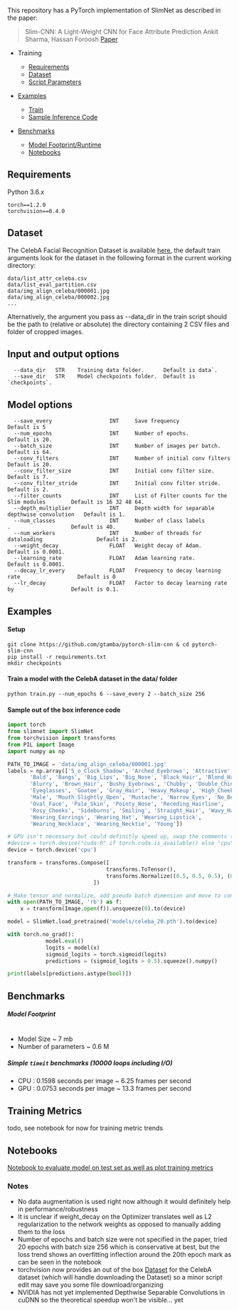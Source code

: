 This repository has a PyTorch implementation of SlimNet as described in the paper:

> Slim-CNN: A Light-Weight CNN for Face Attribute Prediction
> Ankit Sharma, Hassan Foroosh
> [Paper](https://arxiv.org/abs/1907.02157)

- Training
  - [Requirements](#requirements)
  - [Dataset](#dataset)
  - [Script Parameters](#input-and-output-options)
 
- [Examples](#examples)
  - [Train](#setup)
  - [Sample Inference Code](#sample-out-of-the-box-inference-code)
- [Benchmarks](#benchmarks)
  - [Model Footprint/Runtime](#benchmarks)
  - [Notebooks](#notebooks)


## Requirements
Python 3.6.x
```
torch==1.2.0
torchvision==0.4.0
```
## Dataset

The CelebA Facial Recognition Dataset is available [here](http://mmlab.ie.cuhk.edu.hk/projects/CelebA.html), the default train arguments
look for the dataset in the following format in the current working directory:   

```
data/list_attr_celeba.csv
data/list_eval_partition.csv
data/img_align_celeba/000001.jpg
data/img_align_celeba/000002.jpg
...
```

Alternatively, the argument you pass as --data_dir in the train script should be the path to (relative or absolute) the directory containing 2 CSV files and folder of cropped images.

## Input and output options
```
  --data_dir   STR    Training data folder.      Default is data`.
  --save_dir   STR    Model checkpoints folder.  Default is `checkpoints`.
```
## Model options
```
  --save_every                  INT     Save frequency                                    Default is 5
  --num_epochs                  INT     Number of epochs.                                 Default is 20.
  --batch_size                  INT     Number of images per batch.                       Default is 64.
  --conv_filters                INT     Number of initial conv filters                    Default is 20.
  --conv_filter_size            INT     Initial conv filter size.                         Default is 7.
  --conv_filter_stride          INT     Initial conv filter stride.                       Default is 2.  
  --filter_counts               INT     List of Filter counts for the Slim modules        Default is 16 32 48 64.
  --depth_multiplier            INT     Depth width for separable depthwise convolution   Default is 1.
  --num_classes                 INT     Number of class labels        .                   Default is 40.  
  --num_workers                 INT     Number of threads for dataloading                 Default is 2.
  --weight_decay                FLOAT   Weight decay of Adam.                             Default is 0.0001.
  --learning_rate               FLOAT   Adam learning rate.                               Default is 0.0001.
  --decay_lr_every              FLOAT   Frequency to decay learning rate                  Default is 0
  --lr_decay                    FLOAT   Factor to decay learning rate by                  Default is 0.1.

```

## Examples

#### Setup
```
git clone https://github.com/gtamba/pytorch-slim-cnn & cd pytorch-slim-cnn
pip install -r requirements.txt
mkdir checkpoints
```

#### Train a model with the CelebA dataset in the data/ folder
```
python train.py --num_epochs 6 --save_every 2 --batch_size 256
```

#### Sample out of the box inference code
```python
import torch
from slimnet import SlimNet
from torchvision import transforms
from PIL import Image
import numpy as np

PATH_TO_IMAGE = 'data/img_align_celeba/000001.jpg'
labels = np.array(['5_o_Clock_Shadow', 'Arched_Eyebrows', 'Attractive', 'Bags_Under_Eyes',
       'Bald', 'Bangs', 'Big_Lips', 'Big_Nose', 'Black_Hair', 'Blond_Hair',
       'Blurry', 'Brown_Hair', 'Bushy_Eyebrows', 'Chubby', 'Double_Chin',
       'Eyeglasses', 'Goatee', 'Gray_Hair', 'Heavy_Makeup', 'High_Cheekbones',
       'Male', 'Mouth_Slightly_Open', 'Mustache', 'Narrow_Eyes', 'No_Beard',
       'Oval_Face', 'Pale_Skin', 'Pointy_Nose', 'Receding_Hairline',
       'Rosy_Cheeks', 'Sideburns', 'Smiling', 'Straight_Hair', 'Wavy_Hair',
       'Wearing_Earrings', 'Wearing_Hat', 'Wearing_Lipstick',
       'Wearing_Necklace', 'Wearing_Necktie', 'Young'])

# GPU isn't necessary but could definitly speed up, swap the comments to use best hardware available
#device = torch.device("cuda:0" if torch.cuda.is_available() else "cpu")
device = torch.device('cpu')

transform = transforms.Compose([
                               transforms.ToTensor(),
                               transforms.Normalize((0.5, 0.5, 0.5), (0.5, 0.5, 0.5)),
                           ])

# Make tensor and normalize, add pseudo batch dimension and move to configured device
with open(PATH_TO_IMAGE, 'rb') as f:
    x = transform(Image.open(f)).unsqueeze(0).to(device)

model = SlimNet.load_pretrained('models/celeba_20.pth').to(device)

with torch.no_grad():
            model.eval()
            logits = model(x)
            sigmoid_logits = torch.sigmoid(logits)
            predictions = (sigmoid_logits > 0.5).squeeze().numpy()

print(labels[predictions.astype(bool)])
```

## Benchmarks 

##### Model Footprint
#

- Model Size ~ 7 mb
- Number of parameters ~ 0.6 M 


##### Simple `timeit` benchmarks (10000 loops including I/O)

- CPU : 0.1598 seconds per image ~ 6.25 frames per second
- GPU : 0.0753 seconds per image ~ 13.3 frames per second


## Training Metrics

todo, see notebook for now for training metric trends

## Notebooks

[Notebook to evaluate model on test set as well as plot training metrics](https://github.com/gtamba/pytorch-slim-cnn/blob/master/notebooks/evaluate.ipynb)


### Notes

-  No data augmentation is used right now although it would definitely help in performance/robustness
-  It is unclear if weight_decay on the Optimizer translates well as L2 regularization to the network weights as opposed to manually adding them to the loss
-  Number of epochs and batch size were not specified in the paper, tried 20 epochs with batch size 256 which is conservative at best, but the loss trend shows an overfitting inflection around the 20th epoch mark as can be seen in the notebook
-  torchvision now provides an out of the box [Dataset](https://github.com/pytorch/vision/blob/master/torchvision/datasets/celeba.py) for the CelebA dataset (which will handle downloading the Dataset) so a minor script edit may save you some file download/organizing
-  NVIDIA has not yet implemented Depthwise Separable Convolutions in cuDNN so the theoretical speedup won't be visible... yet
